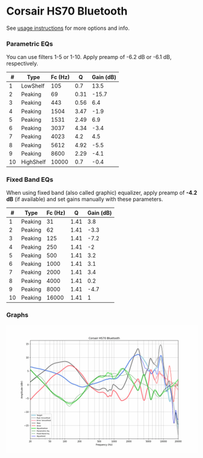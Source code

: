 # Corsair HS70 Bluetooth
See [usage instructions](https://github.com/jaakkopasanen/AutoEq#usage) for more options and info.

### Parametric EQs
You can use filters 1-5 or 1-10. Apply preamp of -6.2 dB or -6.1 dB, respectively.

|   # | Type      |   Fc (Hz) |    Q |   Gain (dB) |
|-----|-----------|-----------|------|-------------|
|   1 | LowShelf  |       105 | 0.7  |        13.5 |
|   2 | Peaking   |        69 | 0.31 |       -15.7 |
|   3 | Peaking   |       443 | 0.56 |         6.4 |
|   4 | Peaking   |      1504 | 3.47 |        -1.9 |
|   5 | Peaking   |      1531 | 2.49 |         6.9 |
|   6 | Peaking   |      3037 | 4.34 |        -3.4 |
|   7 | Peaking   |      4023 | 4.2  |         4.5 |
|   8 | Peaking   |      5612 | 4.92 |        -5.5 |
|   9 | Peaking   |      8600 | 2.29 |        -4.1 |
|  10 | HighShelf |     10000 | 0.7  |        -0.4 |

### Fixed Band EQs
When using fixed band (also called graphic) equalizer, apply preamp of **-4.2 dB** (if available) and set gains manually with these parameters.

|   # | Type    |   Fc (Hz) |    Q |   Gain (dB) |
|-----|---------|-----------|------|-------------|
|   1 | Peaking |        31 | 1.41 |         3.8 |
|   2 | Peaking |        62 | 1.41 |        -3.3 |
|   3 | Peaking |       125 | 1.41 |        -7.2 |
|   4 | Peaking |       250 | 1.41 |        -2   |
|   5 | Peaking |       500 | 1.41 |         3.2 |
|   6 | Peaking |      1000 | 1.41 |         3.1 |
|   7 | Peaking |      2000 | 1.41 |         3.4 |
|   8 | Peaking |      4000 | 1.41 |         0.2 |
|   9 | Peaking |      8000 | 1.41 |        -4.7 |
|  10 | Peaking |     16000 | 1.41 |         1   |

### Graphs
![](./Corsair%20HS70%20Bluetooth.png)
